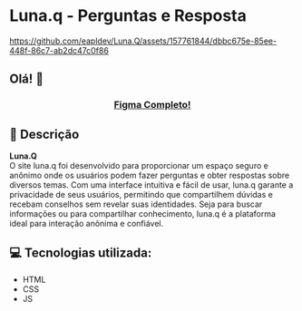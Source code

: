 
# Luna.q - Perguntas e Resposta

https://github.com/eapldev/Luna.Q/assets/157761844/dbbc675e-85ee-448f-86c7-ab2dc47c0f86

## Olá! 👋

<div align="center">
  <h3><a href="https://michelesilva20.github.io/form-card/" target="_blank">Figma Completo!</a></h3>
</div>

<div>
    <h2>📖 Descrição</h2>
    <p><strong>Luna.Q</strong><br>O site luna.q foi desenvolvido para proporcionar um espaço seguro e anônimo onde os usuários podem fazer perguntas e obter respostas sobre diversos temas. Com uma interface intuitiva e fácil de usar, luna.q garante a privacidade de seus usuários, permitindo que compartilhem dúvidas e recebam conselhos sem revelar suas identidades. Seja para buscar informações ou para compartilhar conhecimento, luna.q é a plataforma ideal para interação anônima e confiável.</br></p>

</div>

<div>
  <h2>💻 Tecnologias utilizada:</h2>
  <ul>
    <li>HTML</li>
    <li>CSS</li>
    <li>JS</li>
  </ul>
</div>
